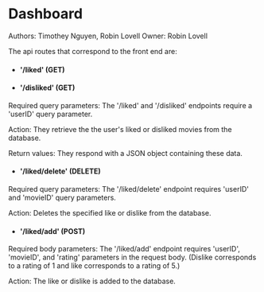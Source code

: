 # Dashboard

Authors: Timothey Nguyen, Robin Lovell
Owner: Robin Lovell

The api routes that correspond to the front end are:

- #### '/liked' (GET)
- #### '/disliked' (GET)

Required query parameters:
The '/liked' and '/disliked' endpoints require a 'userID' query parameter. 

Action:
They retrieve the the user's liked or disliked movies from the database.

Return values:
They respond with a JSON object containing these data.

- #### '/liked/delete' (DELETE)

Required query parameters:
The '/liked/delete' endpoint requires 'userID' and 'movieID' query parameters. 

Action:
Deletes the specified like or dislike from the database.


- #### '/liked/add' (POST)   

Required body parameters:
The '/liked/add' endpoint requires 'userID', 'movieID', and 'rating' parameters in the request body. (Dislike corresponds to a rating of 1 and like corresponds to a rating of 5.)

Action:
The like or dislike is added to the database.
